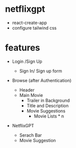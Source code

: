 # netflixgpt
- react-create-app
- configure tailwind css


# features
- Login /Sign Up
    - Sign In/ Sign up form

- Browse (after Authentication)
    - Header
    - Main Movie
        - Trailer in Background
        - Title and Description
        - Movie Suggestions
            - Movie Lists * n

- NetflixGPT
    - Serach Bar
    - Movie Suggestion
    
     